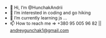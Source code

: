- 👋 Hi, I’m @HunchakAndrii
- 👀 I’m interested in coding and go hiking
- 🌱 I’m currently learning js ...
- 📫 How to reach me => +380 95 005 96 82 || andreygunchak1@gmail.com

<!---
HunchakAndrii/HunchakAndrii is a ✨ special ✨ repository because its `README.md` (this file) appears on your GitHub profile.
You can click the Preview link to take a look at your changes.
--->
